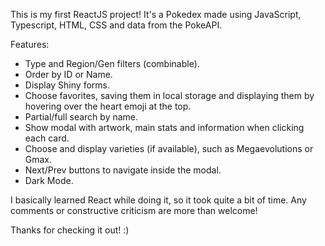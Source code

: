This is my first ReactJS project! It's a Pokedex made using JavaScript, Typescript, HTML, CSS and data from the PokeAPI.

Features:

- Type and Region/Gen filters (combinable).
- Order by ID or Name.
- Display Shiny forms.
- Choose favorites, saving them in local storage and displaying them by hovering over the heart emoji at the top.
- Partial/full search by name.
- Show modal with artwork, main stats and information when clicking each card.
- Choose and display varieties (if available), such as Megaevolutions or Gmax.
- Next/Prev buttons to navigate inside the modal.
- Dark Mode.

I basically learned React while doing it, so it took quite a bit of time. Any comments or constructive criticism are more than welcome!

Thanks for checking it out! :)
